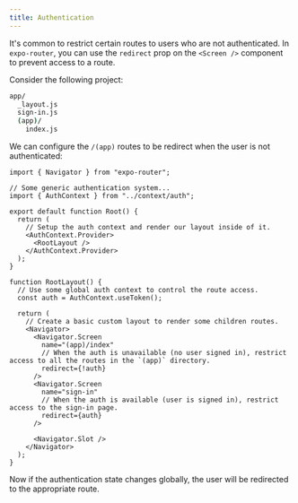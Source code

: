 ```yaml
---
title: Authentication
---
```


It's common to restrict certain routes to users who are not authenticated. In `expo-router`, you can use the `redirect` prop on the `<Screen />` component to prevent access to a route.

Consider the following project:

```bash title="File System"
app/
  _layout.js
  sign-in.js
  (app)/
    index.js
```

We can configure the `/(app)` routes to be redirect when the user is not authenticated:

```tsx title=app/_layout.js
import { Navigator } from "expo-router";

// Some generic authentication system...
import { AuthContext } from "../context/auth";

export default function Root() {
  return (
    // Setup the auth context and render our layout inside of it.
    <AuthContext.Provider>
      <RootLayout />
    </AuthContext.Provider>
  );
}

function RootLayout() {
  // Use some global auth context to control the route access.
  const auth = AuthContext.useToken();

  return (
    // Create a basic custom layout to render some children routes.
    <Navigator>
      <Navigator.Screen
        name="(app)/index"
        // When the auth is unavailable (no user signed in), restrict access to all the routes in the `(app)` directory.
        redirect={!auth}
      />
      <Navigator.Screen
        name="sign-in"
        // When the auth is available (user is signed in), restrict access to the sign-in page.
        redirect={auth}
      />

      <Navigator.Slot />
    </Navigator>
  );
}
```

Now if the authentication state changes globally, the user will be redirected to the appropriate route.

<!-- TODO: Guide on using redirects and per-screen behavior -->
